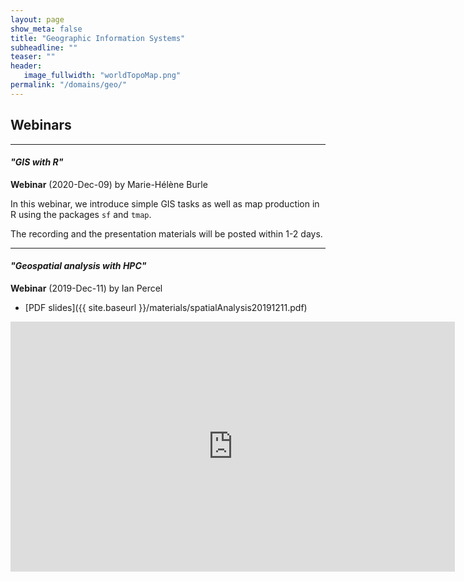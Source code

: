 ```yaml
---
layout: page
show_meta: false
title: "Geographic Information Systems"
subheadline: ""
teaser: ""
header:
   image_fullwidth: "worldTopoMap.png"
permalink: "/domains/geo/"
---
```


## Webinars






---

#### *"GIS with R"*

**Webinar** (2020-Dec-09) by Marie-Hélène Burle

In this webinar, we introduce simple GIS tasks as well as map production in R using the packages `sf` and `tmap`.

The recording and the presentation materials will be posted within 1-2 days.

<!-- * [presentation materials](https://westgrid-cli.netlify.app/webinars/gis_r) -->













---

<a name="geospatial"></a>
#### *"Geospatial analysis with HPC"*

**Webinar** (2019-Dec-11) by Ian Percel

* [PDF slides]({{ site.baseurl }}/materials/spatialAnalysis20191211.pdf)

<div class="flex-video">
	<iframe width="711" height="400" src="https://www.youtube.com/embed/wRmRnVMjKXM" frameborder="0"
	allow="accelerometer; autoplay; encrypted-media; gyroscope; picture-in-picture"
	allowfullscreen></iframe>
</div>

&nbsp;
